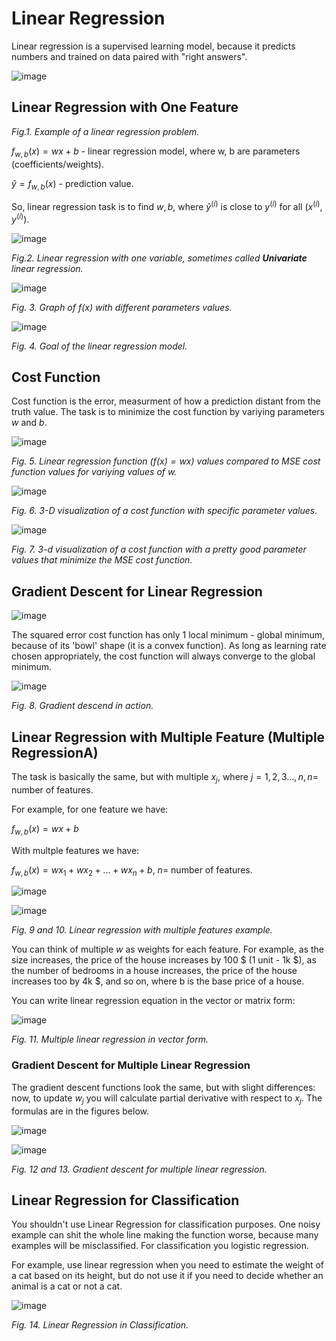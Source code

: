 # Linear Regression

Linear regression is a supervised learning model, because it predicts numbers and trained on data paired with "right answers".

![image](https://user-images.githubusercontent.com/73081144/183325244-a41f5edc-7224-4dc1-879d-607a3985e192.png)

## Linear Regression with One Feature

*Fig.1. Example of a linear regression problem.*

$f_{w, b}(x) = wx + b$ - linear regression model, where w, b are parameters (coefficients/weights).

$\hat{y} = f_{w,b}(x)$ - prediction value.

So, linear regression task is to find $w,b$, where $\hat{y}^{(i)}$ is close to $y^{(i)}$ for all $(x^{(i)}, y^{(i)})$.

![image](https://user-images.githubusercontent.com/73081144/183329983-b987f367-da59-4df4-a65d-24bf1a6df09b.png)

*Fig.2. Linear regression with one variable, sometimes called **Univariate** linear regression.*

![image](https://user-images.githubusercontent.com/73081144/183331690-120d92d7-5bbc-4bd1-baa8-a123166e63cb.png)

*Fig. 3. Graph of $f(x)$ with different parameters values.*

![image](https://user-images.githubusercontent.com/73081144/183334657-b9bfd882-eb32-4a6a-98ab-dfc97d498b6a.png)

*Fig. 4. Goal of the linear regression model.*

## Cost Function

Cost function is the error, measurment of how a prediction distant from the truth value. The task is to minimize the cost function by variying parameters $w$ and $b$.

![image](https://user-images.githubusercontent.com/73081144/183335466-4a73fd89-be6d-41f4-aa59-27931ff57fef.png)

*Fig. 5. Linear regression function ($f(x) = wx$) values compared to MSE cost function values for variying values of $w$.*

![image](https://user-images.githubusercontent.com/73081144/183336601-0cf4fbae-bff5-4a64-802f-91d30dff24f4.png)

*Fig. 6. 3-D visualization of a cost function with specific parameter values.*

![image](https://user-images.githubusercontent.com/73081144/183336803-7500c4bc-b7d0-463c-829b-1451e16aa6c5.png)

*Fig. 7. 3-d visualization of a cost function with a pretty good parameter values that minimize the MSE cost function.*

## Gradient Descent for Linear Regression

![image](https://user-images.githubusercontent.com/73081144/183824683-7b2475ea-96b8-4ceb-8e68-3dd6b735ea16.png)

The squared error cost function has only 1 local minimum - global minimum, because of its 'bowl' shape (it is a convex function). As long as learning rate chosen appropriately, the cost function will always converge to the global minimum.

![image](https://user-images.githubusercontent.com/73081144/183825746-27927fd3-ecd4-4a7b-be01-ca0980703872.png)

*Fig. 8. Gradient descend in action.*


## Linear Regression with Multiple Feature (Multiple RegressionA)

The task is basically the same, but with multiple $x_j$, where $j=1,2,3...,n, n=$ number of features.

For example, for one feature we have:

$f_{w,b}(x)=wx+b$

With multple features we have:

$f_{w,b}(x)=wx_1 + wx_2 + ... + wx_n + b$, $n=$ number of features.

![image](https://user-images.githubusercontent.com/73081144/184567371-c84cda47-ea72-4bfb-afa8-881932cf57d9.png)

![image](https://user-images.githubusercontent.com/73081144/184567458-82eb342f-dd0b-492b-a3b7-55cc68a3bdd9.png)

*Fig. 9 and 10. Linear regression with multiple features example.*

You can think of multiple $w$ as weights for each feature. For example, as the size increases, the price of the house increases by 100 $ (1 unit - 1k $), as the number of bedrooms in a house increases, the price of the house increases too by 4k $, and so on, where b is the base price of a house.

You can write linear regression equation in the vector or matrix form:

![image](https://user-images.githubusercontent.com/73081144/184569037-361cfb3f-1aa0-4d97-9c3e-cbc1bb5d8bcc.png)

*Fig. 11. Multiple linear regression in vector form.*

### Gradient Descent for Multiple Linear Regression

The gradient descent functions look the same, but with slight differences: now, to update $w_j$ you will calculate partial derivative with respect to $x_j$. The formulas are in the figures below.

![image](https://user-images.githubusercontent.com/73081144/184570714-250d49b1-ad6d-41d8-b4d3-df6e16365b93.png)

![image](https://user-images.githubusercontent.com/73081144/184570880-0d7b893a-7bf5-4f30-ae4d-ff5b0230629b.png)

*Fig. 12 and 13. Gradient descent for multiple linear regression.*

## Linear Regression for Classification

You shouldn't use Linear Regression for classification purposes. One noisy example can shit the whole line making the function worse, because many examples will be misclassified. For classification you logistic regression.

For example, use linear regression when you need to estimate the weight of a cat based on its height, but do not use it if you need to decide whether an animal is a cat or not a cat.

![image](https://user-images.githubusercontent.com/73081144/185814014-ba55d986-8e19-4aa3-9f9c-ba9d6fb5a5dd.png)

*Fig. 14. Linear Regression in Classification.*
